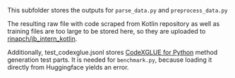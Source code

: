 This subfolder stores the outputs for `parse_data.py` and `preprocess_data.py`

The resulting raw file with code scraped from Kotlin repository as well as training files are too large to be stored here, so they are uploaded to [rinapch/jb_intern_kotlin](https://huggingface.co/datasets/rinapch/jb_intern_kotlin).

Additionally, test_codexglue.jsonl stores [CodeXGLUE for Python](https://github.com/microsoft/CodeXGLUE/blob/main/Code-Code/Method-Generation/README.md#result) method generation test parts. It is needed for `benchmark.py`, because loading it directly from Huggingface yields an error.
